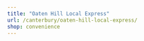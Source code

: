 ```yaml
---
title: "Oaten Hill Local Express"
url: /canterbury/oaten-hill-local-express/
shop: convenience
---
```

